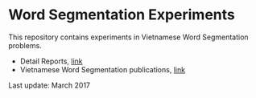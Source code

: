 # Word Segmentation Experiments

This repository contains experiments in Vietnamese Word Segmentation problems.

* Detail Reports, [link](https://docs.google.com/spreadsheets/d/1i-3WydtRhs8Qmh_-PHxdftQQPnxZ0q4sHhcx8_euNmc/edit#gid=109884615)
* Vietnamese Word Segmentation publications, [link](https://docs.google.com/spreadsheets/d/1i-3WydtRhs8Qmh_-PHxdftQQPnxZ0q4sHhcx8_euNmc/edit#gid=0)

Last update: March 2017
